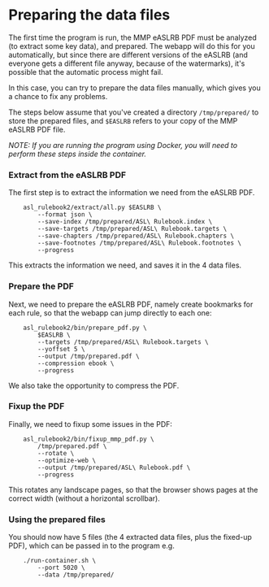 # Preparing the data files

The first time the program is run, the MMP eASLRB PDF must be analyzed (to extract some key data), and prepared. The webapp will do this for you automatically, but since there are different versions of the eASLRB (and everyone gets a different file anyway, because of the watermarks), it's possible that the automatic process might fail.

In this case, you can try to prepare the data files manually, which gives you a chance to fix any problems.

The steps below assume that you've created a directory `/tmp/prepared/` to store the prepared files, and `$EASLRB` refers to your copy of the MMP eASLRB PDF file.

*NOTE: If you are running the program using Docker, you will need to perform these steps inside the container.*

### Extract from the eASLRB PDF

The first step is to extract the information we need from the eASLRB PDF.
```
    asl_rulebook2/extract/all.py $EASLRB \
        --format json \
        --save-index /tmp/prepared/ASL\ Rulebook.index \
        --save-targets /tmp/prepared/ASL\ Rulebook.targets \
        --save-chapters /tmp/prepared/ASL\ Rulebook.chapters \
        --save-footnotes /tmp/prepared/ASL\ Rulebook.footnotes \
        --progress
```
This extracts the information we need, and saves it in the 4 data files.

### Prepare the PDF

Next, we need to prepare the eASLRB PDF, namely create bookmarks for each rule, so that the webapp can jump directly to each one:
```
    asl_rulebook2/bin/prepare_pdf.py \
        $EASLRB \
        --targets /tmp/prepared/ASL\ Rulebook.targets \
        --yoffset 5 \
        --output /tmp/prepared.pdf \
        --compression ebook \
        --progress
```
We also take the opportunity to compress the PDF.

### Fixup the PDF

Finally, we need to fixup some issues in the PDF:
```
    asl_rulebook2/bin/fixup_mmp_pdf.py \
        /tmp/prepared.pdf \
        --rotate \
        --optimize-web \
        --output /tmp/prepared/ASL\ Rulebook.pdf \
        --progress
```
This rotates any landscape pages, so that the browser shows pages at the correct width (without a horizontal scrollbar).

### Using the prepared files

You should now have 5 files (the 4 extracted data files, plus the fixed-up PDF), which can be passed in to the program e.g.
```
    ./run-container.sh \
        --port 5020 \
        --data /tmp/prepared/
```
